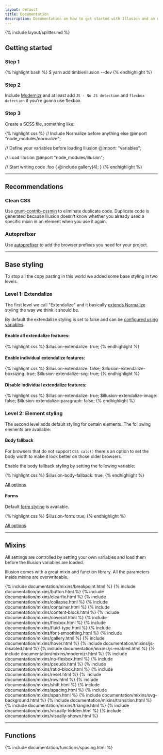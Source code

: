 ```yaml
---
layout: default
title: Documentation
description: Documentation on how to get started with Illusion and an overview of available functions, mixins and styling.
---
```


{% include layout/splitter.md %}

## Getting started

### Step 1

{% highlight bash %}
$ yarn add timble/illusion --dev
{% endhighlight %}

### Step 2

Include [Modernizr](https://modernizr.com/) and at least add `JS - No JS detection` and `flexbox detection` if you're gonna use flexbox.

### Step 3

Create a SCSS file, something like:

{% highlight css %}
// Include Normalize before anything else
@import "node_modules/normalize";

// Define your variables before loading Illusion
@import: "variables";

// Load Illusion
@import "node_modules/illusion";

// Start writing code
.foo {
  @include gallery(4);
}
{% endhighlight %}

---

## Recommendations

### Clean CSS

Use [grunt-contrib-cssmin](https://github.com/gruntjs/grunt-contrib-cssmin) to eliminate duplicate code. Duplicate code is generated because Illusion doesn't know whether you already used a specific mixin in an element when you use it again.

### Autoprefixer

Use [autoprefixer](https://github.com/nDmitry/grunt-autoprefixer) to add the browser prefixes you need for your project.

---

## Base styling

To stop all the copy pasting in this world we added some base styling in two levels.

### Level 1: Extendalize

The first level we call "Extendalize" and it basically [extends Normalize](https://github.com/timble/illusion/tree/master/scss/atoms) styling the way we think it should be.

By default the extendalize styling is set to false and can be [configured using variables](https://github.com/timble/illusion/blob/master/scss/tools/variables/_extendalize.scss).

#### Enable all extendalize features:

{% highlight css %}
$illusion-extendalize: true;
{% endhighlight %}

#### Enable individual extendalize features:

{% highlight css %}
$illusion-extendalize: false;
$illusion-extendalize-boxsizing: true;
$illusion-extendalize-svg: true;
{% endhighlight %}

#### Disable individual extendalize features:

{% highlight css %}
$illusion-extendalize: true;
$illusion-extendalize-image: false;
$illusion-extendalize-paragraph: false;
{% endhighlight %}

### Level 2: Element styling

The second level adds default styling for certain elements. The following elements are available:

#### Body fallback

For browsers that do not support `CSS calc()` there's an option to set the body width to make it look better on those older browsers.

Enable the body fallback styling by setting the following variable:

{% highlight css %}
$illusion-body-fallback: true;
{% endhighlight %}

[All options](https://github.com/timble/illusion/blob/master/scss/tools/variables/_body-fallback.scss).

#### Forms

Default [form styling](/examples/#form) is available.

{% highlight css %}
$illusion-form: true;
{% endhighlight %}

[All options](https://github.com/timble/illusion/blob/master/scss/tools/variables/_form.scss).

---

## Mixins

All settings are controlled by setting your own variables and load them before the Illusion variables are loaded.

Illusion comes with a great mixin and function library. All the parameters inside mixins are overwriteable.

{% include documentation/mixins/breakpoint.html %}
{% include documentation/mixins/button.html %}
{% include documentation/mixins/clearfix.html %}
{% include documentation/mixins/collapse.html %}
{% include documentation/mixins/container.html %}
{% include documentation/mixins/content-block.html %}
{% include documentation/mixins/coverall.html %}
{% include documentation/mixins/flexbox.html %}
{% include documentation/mixins/fluid-type.html %}
{% include documentation/mixins/font-smoothing.html %}
{% include documentation/mixins/gallery.html %}
{% include documentation/mixins/hover.html %}
{% include documentation/mixins/js-disabled.html %}
{% include documentation/mixins/js-enabled.html %}
{% include documentation/mixins/modernizr.html %}
{% include documentation/mixins/no-flexbox.html %}
{% include documentation/mixins/pseudo.html %}
{% include documentation/mixins/ratio-block.html %}
{% include documentation/mixins/reset.html %}
{% include documentation/mixins/row.html %}
{% include documentation/mixins/shift.html %}
{% include documentation/mixins/spacing.html %}
{% include documentation/mixins/span.html %}
{% include documentation/mixins/svg-background.html %}
{% include documentation/mixins/transition.html %}
{% include documentation/mixins/triangle.html %}
{% include documentation/mixins/visually-hidden.html %}
{% include documentation/mixins/visually-shown.html %}

---

## Functions

{% include documentation/functions/spacing.html %}
